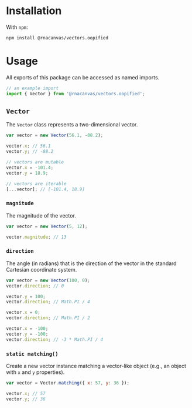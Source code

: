 # Installation

With `npm`:

```
npm install @rnacanvas/vectors.oopified
```

# Usage

All exports of this package can be accessed as named imports.

```javascript
// an example import
import { Vector } from '@rnacanvas/vectors.oopified';
```

## `Vector`

The `Vector` class represents a two-dimensional vector.

```javascript
var vector = new Vector(56.1, -88.2);

vector.x; // 56.1
vector.y; // -88.2

// vectors are mutable
vector.x = -101.4;
vector.y = 18.9;

// vectors are iterable
[...vector]; // [-101.4, 18.9]
```

### `magnitude`

The magnitude of the vector.

```javascript
var vector = new Vector(5, 12);

vector.magnitude; // 13
```

### `direction`

The angle (in radians) that is the direction of the vector
in the standard Cartesian coordinate system.

```javascript
var vector = new Vector(100, 0);
vector.direction; // 0

vector.y = 100;
vector.direction; // Math.PI / 4

vector.x = 0;
vector.direction; // Math.PI / 2

vector.x = -100;
vector.y = -100;
vector.direction; // -3 * Math.PI / 4
```

### `static matching()`

Create a new vector instance matching a vector-like object
(e.g., an object with `x` and `y` properties).

```javascript
var vector = Vector.matching({ x: 57, y: 36 });

vector.x; // 57
vector.y; // 36
```
